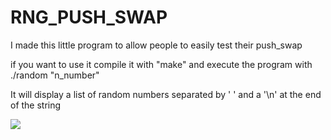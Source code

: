 <h1>RNG_PUSH_SWAP</h1>
<p> I made this little program to allow people to easily test their push_swap</p>
<p> if you want to use it compile it with "make" and execute the program with ./random "n_number"</p>
<p> It will display a list of random numbers separated by ' ' and a '\n' at the end of the string</p>
<img src="file:///Users/jofernan/Desktop/lugonzal.jpeg"/>
